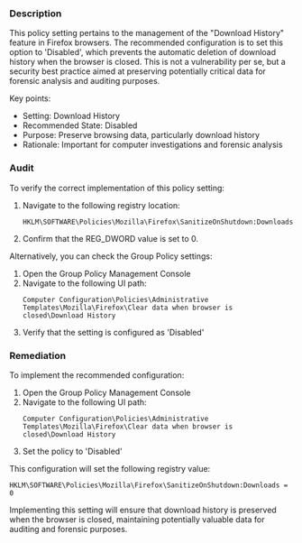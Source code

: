 ### Description

This policy setting pertains to the management of the "Download History" feature in Firefox browsers. The recommended configuration is to set this option to 'Disabled', which prevents the automatic deletion of download history when the browser is closed. This is not a vulnerability per se, but a security best practice aimed at preserving potentially critical data for forensic analysis and auditing purposes.

Key points:
- Setting: Download History
- Recommended State: Disabled
- Purpose: Preserve browsing data, particularly download history
- Rationale: Important for computer investigations and forensic analysis

### Audit

To verify the correct implementation of this policy setting:

1. Navigate to the following registry location:
   ```
   HKLM\SOFTWARE\Policies\Mozilla\Firefox\SanitizeOnShutdown:Downloads
   ```

2. Confirm that the REG_DWORD value is set to 0.

Alternatively, you can check the Group Policy settings:

1. Open the Group Policy Management Console
2. Navigate to the following UI path:
   ```
   Computer Configuration\Policies\Administrative Templates\Mozilla\Firefox\Clear data when browser is closed\Download History
   ```
3. Verify that the setting is configured as 'Disabled'

### Remediation

To implement the recommended configuration:

1. Open the Group Policy Management Console
2. Navigate to the following UI path:
   ```
   Computer Configuration\Policies\Administrative Templates\Mozilla\Firefox\Clear data when browser is closed\Download History
   ```
3. Set the policy to 'Disabled'

This configuration will set the following registry value:
```
HKLM\SOFTWARE\Policies\Mozilla\Firefox\SanitizeOnShutdown:Downloads = 0
```

Implementing this setting will ensure that download history is preserved when the browser is closed, maintaining potentially valuable data for auditing and forensic purposes.